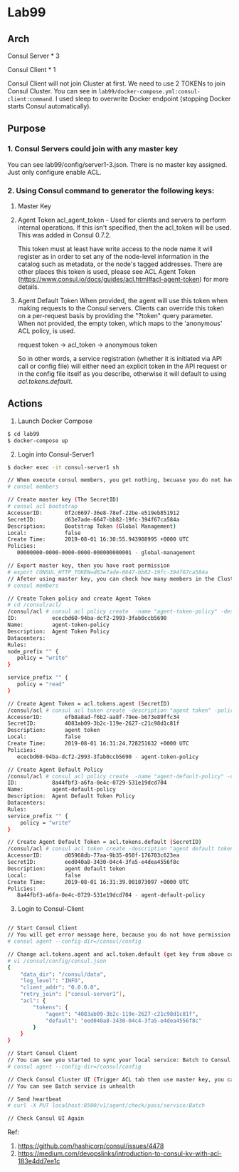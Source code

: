 # Lab99

## Arch

Consul Server * 3

Consul Client * 1

Consul Client will not join Cluster at first. We need to use 2 TOKENs to join Consul Cluster. You can see in `lab99/docker-compose.yml:consul-client:command`. I used sleep to overwrite Docker endpoint (stopping Docker starts Consul automatically).

## Purpose

### 1. Consul Servers could join with any master key

You can see lab99/config/server1-3.json. There is no master key assigned. Just only configure enable ACL.

### 2. Using Consul command to generator the following keys:

1. Master Key
2. Agent Token
    acl_agent_token - Used for clients and servers to perform internal operations. If this isn't specified, then the acl_token will be used. This was added in Consul 0.7.2.

    This token must at least have write access to the node name it will register as in order to set any of the node-level information in the catalog such as metadata, or the node's tagged addresses. There are other places this token is used, please see ACL Agent Token (https://www.consul.io/docs/guides/acl.html#acl-agent-token) for more details.
3. Agent Default Token
    When provided, the agent will use this token when making requests to the Consul servers. Clients can override this token on a per-request basis by providing the "?token" query parameter. When not provided, the empty token, which maps to the 'anonymous' ACL policy, is used.

    request token → acl_token → anonymous token

    So in other words, a service registration (whether it is initiated via API call or config file) will either need an explicit token in the API request or in the config file itself as you describe, otherwise it will default to using *acl.tokens.default*.


## Actions

1. Launch Docker Compose
```bash
$ cd lab99
$ docker-compose up
```

2. Login into Consul-Server1

```bash
$ docker exec -it consul-server1 sh

// When execute consul members, you get nothing, becuase you do not have permission to do it.
# consul members

// Create master key (The SecretID)
# consul acl bootstrap
AccessorID:       0f2c6697-36e8-78ef-22be-e519eb851912
SecretID:         d63e7ade-6647-bb82-19fc-394f67ca584a
Description:      Bootstrap Token (Global Management)
Local:            false
Create Time:      2019-08-01 16:30:55.943908995 +0000 UTC
Policies:
   00000000-0000-0000-0000-000000000001 - global-management

// Export master key, then you have root permission
# export CONSUL_HTTP_TOKEN=d63e7ade-6647-bb82-19fc-394f67ca584a
// Afeter using master key, you can check how many members in the Cluster
# consul members

// Create Token policy and create Agent Token
# cd /consul/acl/
/consul/acl # consul acl policy create  -name "agent-token-policy" -description "Agent Token Policy" -rules @agent-token-policy.hcl
ID:           ececbd60-94ba-dcf2-2993-3fab0ccb5690
Name:         agent-token-policy
Description:  Agent Token Policy
Datacenters:
Rules:
node_prefix "" {
   policy = "write"
}

service_prefix "" {
   policy = "read"
}

// Create Agent Token = acl.tokens.agent (SecretID)
/consul/acl # consul acl token create -description "agent token" -policy-name "agent-TOKEN-policy"
AccessorID:       efb8a8ad-f6b2-aa8f-79ee-b673e89ffc34
SecretID:         4083ab09-3b2c-119e-2627-c21c98d1c81f
Description:      agent token
Local:            false
Create Time:      2019-08-01 16:31:24.728251632 +0000 UTC
Policies:
   ececbd60-94ba-dcf2-2993-3fab0ccb5690 - agent-token-policy

// Create Agent Default Policy
/consul/acl # consul acl policy create  -name "agent-default-policy" -description "Agent Default Token Policy" -rules @agent-default-policy.hcl
ID:           8a44fbf3-a6fa-0e4c-0729-531e19dcd704
Name:         agent-default-policy
Description:  Agent Default Token Policy
Datacenters:
Rules:
service_prefix "" {
    policy = "write"
}

// Create Agent Default Token = acl.tokens.default (SecretID)
/consul/acl # consul acl token create -description "agent default token" -policy-name "agent-default-policy"
AccessorID:       d05968db-77aa-9b35-050f-176703c623ea
SecretID:         eed040a8-3430-04c4-3fa5-e4dea4556f8c
Description:      agent default token
Local:            false
Create Time:      2019-08-01 16:31:39.001073097 +0000 UTC
Policies:
   8a44fbf3-a6fa-0e4c-0729-531e19dcd704 - agent-default-policy
```

3. Login to Consul-Client

```bash

// Start Consul Client
// You will get error message here, because you do not have permission to join cluster and sync data
# consul agent --config-dir=/consul/config

// Change acl.tokens.agent and acl.token.default (get key from above commands)
# vi /consul/config/consul.json
{
    "data_dir": "/consul/data",
    "log_level": "INFO",
    "client_addr": "0.0.0.0",
    "retry_join": ["consul-server1"],
    "acl": {
        "tokens": {
            "agent": "4083ab09-3b2c-119e-2627-c21c98d1c81f",
            "default": "eed040a8-3430-04c4-3fa5-e4dea4556f8c"
        }
    }
}

// Start Consul Client
// You can see you started to sync your local service: Batch to Consul Cluster
# consul agent --config-dir=/consul/config

// Check Consul Cluster UI (Trigger ACL tab then use master key, you can login it)
// You can see Batch service is unhealth

// Send heartbeat
# curl -X PUT localhost:8500/v1/agent/check/pass/service:Batch

// Check Consul UI Again
```

Ref:
1. https://github.com/hashicorp/consul/issues/4478
2. https://medium.com/devopslinks/introduction-to-consul-kv-with-acl-183e4dd7ee1c

